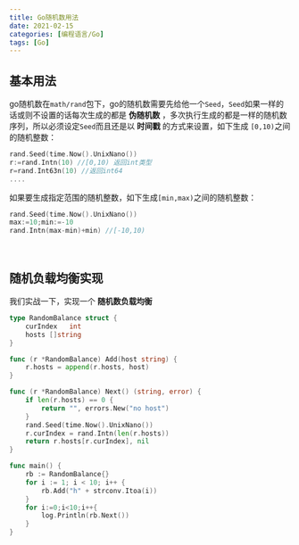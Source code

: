 ```yaml
---
title: Go随机数用法
date: 2021-02-15
categories: [编程语言/Go]
tags: [Go]
---
```


## 基本用法

go随机数在`math/rand`包下，go的随机数需要先给他一个`Seed`，`Seed`如果一样的话或则不设置的话每次生成的都是 **伪随机数** ，多次执行生成的都是一样的随机数序列，所以必须设定`Seed`而且还是以 **时间戳** 的方式来设置，如下生成 `[0,10)`之间的随机整数：

```go
rand.Seed(time.Now().UnixNano())
r:=rand.Intn(10) //[0,10) 返回int类型
r=rand.Int63n(10) //返回int64
....
```

如果要生成指定范围的随机整数，如下生成`[min,max)`之间的随机整数：

```go
rand.Seed(time.Now().UnixNano())
max:=10;min:=-10
rand.Intn(max-min)+min) //[-10,10)
```

​    

## 随机负载均衡实现

我们实战一下，实现一个 **随机数负载均衡**

```go
type RandomBalance struct {
	curIndex   int
	hosts []string
}

func (r *RandomBalance) Add(host string) {
	r.hosts = append(r.hosts, host)
}

func (r *RandomBalance) Next() (string, error) {
	if len(r.hosts) == 0 {
		return "", errors.New("no host")
	}
	rand.Seed(time.Now().UnixNano())
	r.curIndex = rand.Intn(len(r.hosts))
	return r.hosts[r.curIndex], nil
}
```

```go
func main() {
	rb := RandomBalance{}
	for i := 1; i < 10; i++ {
		rb.Add("h" + strconv.Itoa(i))
	}
	for i:=0;i<10;i++{
		log.Println(rb.Next())
	}
}
```


